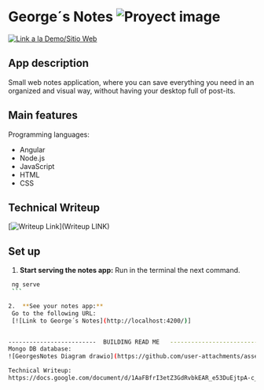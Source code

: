 # George´s Notes ![Proyect image](https://github.com/user-attachments/assets/01239de4-2a22-47a6-8187-bac5cc2567ac)

[![Link a la Demo/Sitio Web](https://img.shields.io/badge/Demo-En%20Vivo-brightgreen)](ENLACE_A_TU_DEMO)
## App description

Small web notes application, where you can save everything you need in an organized and visual way, without having your desktop full of post-its.

## Main features

Programming languages:

* Angular
* Node.js
* JavaScript
* HTML
* CSS

## Technical Writeup
[![Writeup Link](https://docs.google.com/document/d/1AaFBfrI3etZ3GdRvbkEAR_e53DuEjtpA-c_d19VZ6VI/edit?usp=sharing)](Writeup LINK)

## Set up

1.  **Start serving the notes app:**
    Run in the terminal the next command.

   ```bash
    ng serve
    ```

2.  **See your notes app:**
    Go to the following URL:
    [![Link to George´s Notes](http://localhost:4200/)]


-------------------------  BUILDING READ ME   ------------------------------
Mongo DB database:
![GeorgesNotes Diagram drawio](https://github.com/user-attachments/assets/13246695-1c37-441b-9bd2-cc8127b29870)

Technical Writeup:
https://docs.google.com/document/d/1AaFBfrI3etZ3GdRvbkEAR_e53DuEjtpA-c_d19VZ6VI/edit?usp=sharing

